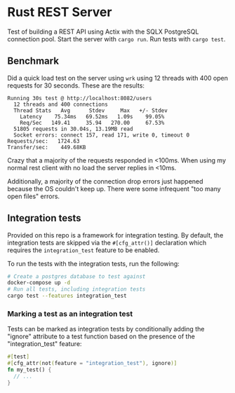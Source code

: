 # Rust REST Server

Test of building a REST API using Actix with the SQLX PostgreSQL connection pool. Start the server with `cargo run`. Run tests with `cargo test`.

## Benchmark

Did a quick load test on the server using `wrk` using 12 threads with 400 open requests for 30 seconds. These are the results:

```
Running 30s test @ http://localhost:8082/users
  12 threads and 400 connections
  Thread Stats   Avg      Stdev     Max   +/- Stdev
    Latency    75.34ms   69.52ms   1.09s    99.05%
    Req/Sec   149.41     35.94   270.00     67.53%
  51805 requests in 30.04s, 13.19MB read
  Socket errors: connect 157, read 171, write 0, timeout 0
Requests/sec:   1724.63
Transfer/sec:    449.68KB
```

Crazy that a majority of the requests responded in <100ms. When using my normal rest client with no load the server replies in <10ms.

Additionally, a majority of the connection drop errors just happened because the OS couldn't keep up. There were some infrequent "too many open files" errors.

## Integration tests

Provided on this repo is a framework for integration testing. By default, the integration tests are skipped via the `#[cfg_attr()]` declaration which requires the `integration_test` feature to be enabled.

To run the tests with the integration tests, run the following:

```bash
# Create a postgres database to test against
docker-compose up -d
# Run all tests, including integration tests
cargo test --features integration_test
```

### Marking a test as an integration test

Tests can be marked as integration tests by conditionally adding the "ignore" attribute to a test function based on the presence of the "integration_test" feature:

```rust
#[test]
#[cfg_attr(not(feature = "integration_test"), ignore)]
fn my_test() {
  // ...
}
```
